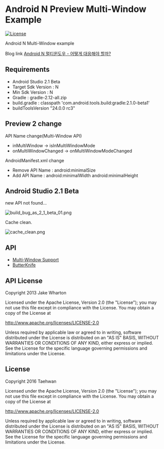 # Android N Preview Multi-Window Example
[![License](https://img.shields.io/hexpm/l/plug.svg)]()

Android N Multi-Window example

Blog link [Android N 멀티윈도우 - 어떻게 대응해야 할까?](http://thdev.tech/Android-Multi-Window-Example-One/)

## Requirements
- Android Studio 2.1 Beta
- Target Sdk Version : N
- Min Sdk Version : N
- Gradle : gradle-2.12-all.zip
- build.gradle : classpath 'com.android.tools.build:gradle:2.1.0-beta1'
- buildToolsVersion "24.0.0 rc3"


## Preview 2 change
API Name change(Multi-Window API)
- inMultiWindow -> isInMultiWindowMode
- onMultiWindowChanged -> onMultiWindowModeChanged

AndroidManifest.xml change
- Remove API Name : android:minimalSize
- Add API Name : android:minimalWidth
                 android:minimalHeight

## Android Studio 2.1 Beta
new API not found...

![build_bug_as_2_1_beta_01.png](https://raw.githubusercontent.com/taehwandev/BlogExample/master/Android/2016-04-05-N-Preview-MultiWindow/images/build_bug_as_2_1_beta_01.png)

Cache clean.

![cache_clean.png](https://raw.githubusercontent.com/taehwandev/BlogExample/master/Android/2016-04-05-N-Preview-MultiWindow/images/cache_clean.png)


## API

- [Multi-Window Support](http://developer.android.com/preview/features/multi-window.html)
- [ButterKnife](http://jakewharton.github.io/butterknife/)


## API License

Copyright 2013 Jake Wharton

Licensed under the Apache License, Version 2.0 (the "License");
you may not use this file except in compliance with the License.
You may obtain a copy of the License at

   http://www.apache.org/licenses/LICENSE-2.0

Unless required by applicable law or agreed to in writing, software
distributed under the License is distributed on an "AS IS" BASIS,
WITHOUT WARRANTIES OR CONDITIONS OF ANY KIND, either express or implied.
See the License for the specific language governing permissions and
limitations under the License.


## License

Copyright 2016 Taehwan

Licensed under the Apache License, Version 2.0 (the "License");
you may not use this file except in compliance with the License.
You may obtain a copy of the License at

   http://www.apache.org/licenses/LICENSE-2.0

Unless required by applicable law or agreed to in writing, software
distributed under the License is distributed on an "AS IS" BASIS,
WITHOUT WARRANTIES OR CONDITIONS OF ANY KIND, either express or implied.
See the License for the specific language governing permissions and
limitations under the License.
